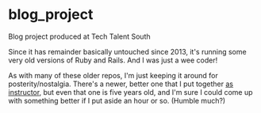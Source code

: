 blog_project
============

Blog project produced at Tech Talent South

Since it has remainder basically untouched since 2013, it's running some very old versions of Ruby and Rails. And I was just a wee coder!

As with many of these older repos, I'm just keeping it around for posterity/nostalgia. There's a newer, better one that I put together [as instructor](https://github.com/argroch/blog_app_fall15), but even that one is five years old, and I'm sure I could come up with something better if I put aside an hour or so. (Humble much?)
